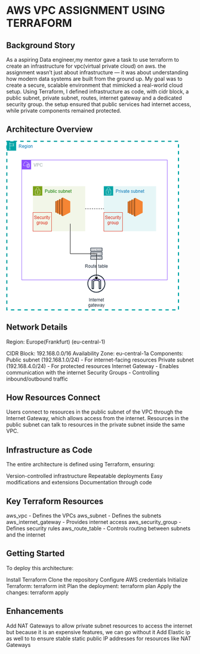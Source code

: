 # AWS VPC ASSIGNMENT USING TERRAFORM



## Background Story
As a aspiring Data engineer,my mentor gave a task to use terraform to create an infrastructure for vpc(virtual private cloud) on aws. the assignment wasn’t just about infrastructure — it was about understanding how modern data systems are built from the ground up. My goal was to create a secure, scalable environment that mimicked a real-world cloud setup. Using Terraform, I defined infrastructure as code, with cidr block, a public subnet, private subnet, routes, internet gateway and a dedicated security group. the setup ensured that public services had internet access, while private components remained protected.


## Architecture Overview
![Image Alt](https://github.com/Chizobaeze/Terraform_Vpc_assignment/blob/28c8ab23b39266a861532320105864a751035af7/vpc_assignment.drawio%20(2).png)

## Network Details
Region: Europe(Frankfurt) (eu-central-1)

CIDR Block: 192.168.0.0/16
Availability Zone: eu-central-1a
Components:
Public subnet (192.168.1.0/24) - For internet-facing resources
Private subnet (192.168.4.0/24) - For protected resources
Internet Gateway - Enables communication with the internet
Security Groups - Controlling inbound/outbound traffic

## How Resources Connect
Users connect to resources in the public subnet of the VPC through the Internet Gateway, which allows access from the internet.
Resources in the public subnet can talk to resources in the private subnet inside the same VPC.

## Infrastructure as Code
The entire architecture is defined using Terraform, ensuring:

Version-controlled infrastructure
Repeatable deployments
Easy modifications and extensions
Documentation through code


## Key Terraform Resources
aws_vpc - Defines the VPCs
aws_subnet - Defines the subnets
aws_internet_gateway - Provides internet access
aws_security_group - Defines security rules
aws_route_table - Controls routing between subnets and the internet


## Getting Started
To deploy this architecture:

Install Terraform
Clone the repository
Configure AWS credentials
Initialize Terraform: terraform init
Plan the deployment: terraform plan
Apply the changes: terraform apply

## Enhancements
Add NAT Gateways to allow private subnet resources to access the internet but because it is an expensive features, we can go without it
Add Elastic ip as well to to ensure stable static public IP addresses for resources like NAT Gateways

